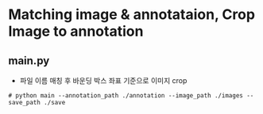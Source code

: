 # Matching image & annotataion, Crop Image to annotation

## main.py
* 파일 이름 매칭 후 바운딩 박스 좌표 기준으로 이미지 crop
``` 
# python main --annotation_path ./annotation --image_path ./images --save_path ./save
``` 
